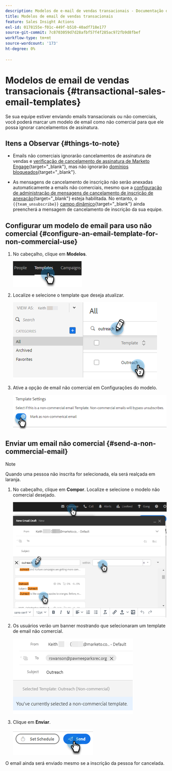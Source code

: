 ```yaml
---
description: Modelos de e-mail de vendas transacionais - Documentação do Marketo - Documentação do produto
title: Modelos de email de vendas transacionais
feature: Sales Insight Actions
exl-id: 0178155e-f01c-449f-b510-40adf718e177
source-git-commit: 7c8703059d7d28afbf57f4f285ac972fb9d8fbef
workflow-type: tm+mt
source-wordcount: '173'
ht-degree: 0%

---
```


# Modelos de email de vendas transacionais {#transactional-sales-email-templates}

Se sua equipe estiver enviando emails transacionais ou não comerciais, você poderá marcar um modelo de email como não comercial para que ele possa ignorar cancelamentos de assinatura.

## Itens a Observar {#things-to-note}

* Emails não comerciais ignorarão cancelamentos de assinatura de vendas e [verificação de cancelamento de assinatura de Marketo Engage](/help/marketo/product-docs/marketo-sales-insight/actions/email/unsubscribes/marketo-unsubscribe-check.md){target="_blank"}, mas não ignorarão [domínios bloqueados](/help/marketo/product-docs/marketo-sales-insight/actions/admin/blocked-domains.md){target="_blank"}.

* As mensagens de cancelamento de inscrição não serão anexadas automaticamente a emails não comerciais, mesmo que a [configuração de administração de mensagens de cancelamento de inscrição de anexação](/help/marketo/product-docs/marketo-sales-insight/actions/email/unsubscribes/auto-append-unsubscribe-message-setting.md){target="_blank"} esteja habilitada. No entanto, o `{{team_unsubscribe}}` [campo dinâmico](/help/marketo/product-docs/marketo-sales-insight/actions/templates/dynamic-fields.md){target="_blank"} ainda preencherá a mensagem de cancelamento de inscrição da sua equipe.

## Configurar um modelo de email para uso não comercial {#configure-an-email-template-for-non-commercial-use}

1. No cabeçalho, clique em **Modelos**.

   ![](assets/transactional-sales-email-templates-1.png)

1. Localize e selecione o template que deseja atualizar.

   ![](assets/transactional-sales-email-templates-2.png)

1. Ative a opção de email não comercial em Configurações do modelo.

   ![](assets/transactional-sales-email-templates-3.png)

## Enviar um email não comercial {#send-a-non-commercial-email}

>[!NOTE]
>
>Quando uma pessoa não inscrita for selecionada, ela será realçada em laranja.

1. No cabeçalho, clique em **Compor**. Localize e selecione o modelo não comercial desejado.

   ![](assets/transactional-sales-email-templates-4.png)

1. Os usuários verão um banner mostrando que selecionaram um template de email não comercial.

   ![](assets/transactional-sales-email-templates-5.png)

1. Clique em **Enviar**.

   ![](assets/transactional-sales-email-templates-6.png)

O email ainda será enviado mesmo se a inscrição da pessoa for cancelada.
